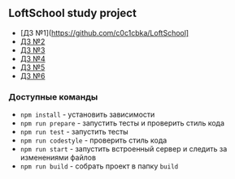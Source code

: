 ## LoftSchool study project

- [ДЗ №1](https://github.com/c0c1cbka/LoftSchool]
- [ДЗ №2](https://github.com/c0c1cbka/LoftSchool/tree/%D0%94%D0%97_2)
- [ДЗ №3](https://github.com/c0c1cbka/LoftSchool/tree/%D0%94%D0%97_3)
- [ДЗ №4](https://github.com/c0c1cbka/LoftSchool/tree/%D0%94%D0%97_4)
- [ДЗ №5](https://github.com/c0c1cbka/LoftSchool/tree/%D0%94%D0%97_5)
- [ДЗ №6](https://github.com/c0c1cbka/LoftSchool/tree/%D0%94%D0%97_6)

### Доступные команды

* `npm install` - установить зависимости
* `npm run prepare` - запустить тесты и проверить стиль кода
* `npm run test` - запустить тесты
* `npm run codestyle` - проверить стиль кода
* `npm run start` - запустить встроенный сервер и следить за изменениями файлов
* `npm run build` - собрать проект в папку `build`

